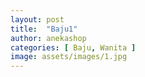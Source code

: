 ```yaml
---
layout: post
title:  "Baju1"
author: anekashop
categories: [ Baju, Wanita ]
image: assets/images/1.jpg
---
```

